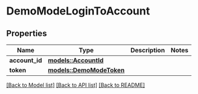 # DemoModeLoginToAccount

## Properties

Name | Type | Description | Notes
------------ | ------------- | ------------- | -------------
**account_id** | [**models::AccountId**](AccountId.md) |  | 
**token** | [**models::DemoModeToken**](DemoModeToken.md) |  | 

[[Back to Model list]](../README.md#documentation-for-models) [[Back to API list]](../README.md#documentation-for-api-endpoints) [[Back to README]](../README.md)


